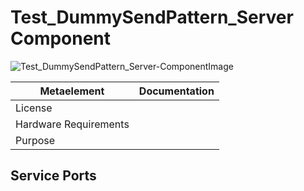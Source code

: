 <!--- This file is generated from the Test_DummySendPattern_Server.componentDocumentation model --->
<!--- do not modify this file manually as it will by automatically overwritten by the code generator, modify the model instead and re-generate this file --->

# Test_DummySendPattern_Server Component

![Test_DummySendPattern_Server-ComponentImage](https://github.com/Servicerobotics-Ulm/ComponentRepository/blob/master/Test_DummySendPattern_Server/model/Test_DummySendPattern_ServerComponentDefinition.jpg)


| Metaelement | Documentation |
|-------------|---------------|
| License |  |
| Hardware Requirements |  |
| Purpose |  |



## Service Ports



